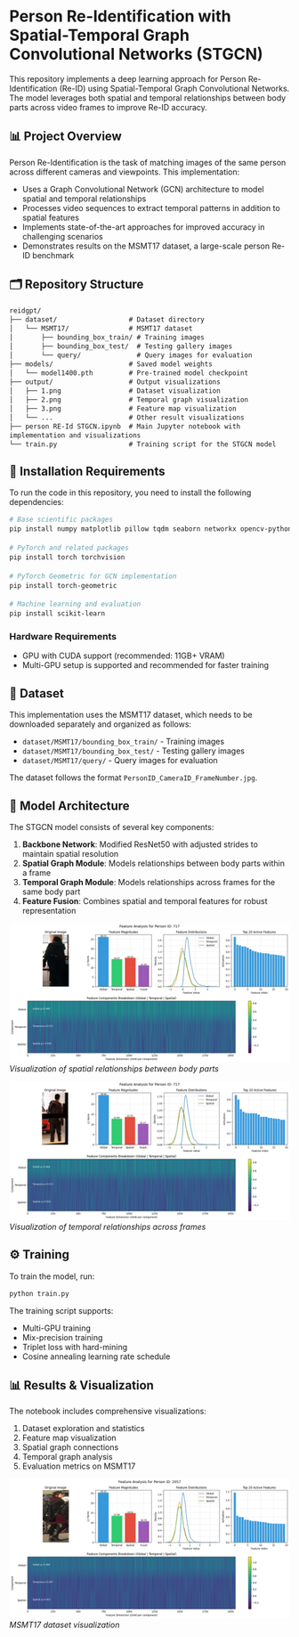 # Person Re-Identification with Spatial-Temporal Graph Convolutional Networks (STGCN)

This repository implements a deep learning approach for Person Re-Identification (Re-ID) using Spatial-Temporal Graph Convolutional Networks. The model leverages both spatial and temporal relationships between body parts across video frames to improve Re-ID accuracy.

## 📊 Project Overview

Person Re-Identification is the task of matching images of the same person across different cameras and viewpoints. This implementation:

- Uses a Graph Convolutional Network (GCN) architecture to model spatial and temporal relationships
- Processes video sequences to extract temporal patterns in addition to spatial features
- Implements state-of-the-art approaches for improved accuracy in challenging scenarios
- Demonstrates results on the MSMT17 dataset, a large-scale person Re-ID benchmark

## 🗂️ Repository Structure

```
reidgpt/
├── dataset/                  # Dataset directory
│   └── MSMT17/               # MSMT17 dataset
│       ├── bounding_box_train/ # Training images
│       ├── bounding_box_test/  # Testing gallery images
│       └── query/              # Query images for evaluation
├── models/                   # Saved model weights
│   └── model1400.pth         # Pre-trained model checkpoint
├── output/                   # Output visualizations
│   ├── 1.png                 # Dataset visualization
│   ├── 2.png                 # Temporal graph visualization
│   ├── 3.png                 # Feature map visualization
│   └── ...                   # Other result visualizations
├── person RE-Id STGCN.ipynb  # Main Jupyter notebook with implementation and visualizations
└── train.py                  # Training script for the STGCN model
```

## 🔧 Installation Requirements

To run the code in this repository, you need to install the following dependencies:

```bash
# Base scientific packages
pip install numpy matplotlib pillow tqdm seaborn networkx opencv-python

# PyTorch and related packages
pip install torch torchvision

# PyTorch Geometric for GCN implementation
pip install torch-geometric

# Machine learning and evaluation
pip install scikit-learn 
```

### Hardware Requirements

- GPU with CUDA support (recommended: 11GB+ VRAM)
- Multi-GPU setup is supported and recommended for faster training

## 📝 Dataset

This implementation uses the MSMT17 dataset, which needs to be downloaded separately and organized as follows:

- `dataset/MSMT17/bounding_box_train/` - Training images
- `dataset/MSMT17/bounding_box_test/` - Testing gallery images
- `dataset/MSMT17/query/` - Query images for evaluation

The dataset follows the format `PersonID_CameraID_FrameNumber.jpg`.

## 🧠 Model Architecture

The STGCN model consists of several key components:

1. **Backbone Network**: Modified ResNet50 with adjusted strides to maintain spatial resolution
2. **Spatial Graph Module**: Models relationships between body parts within a frame
3. **Temporal Graph Module**: Models relationships across frames for the same body part
4. **Feature Fusion**: Combines spatial and temporal features for robust representation

![Spatial Graph Visualization](output/3.png)
*Visualization of spatial relationships between body parts*

![Temporal Graph Visualization](output/2.png)
*Visualization of temporal relationships across frames*

## ⚙️ Training

To train the model, run:

```bash
python train.py
```

The training script supports:
- Multi-GPU training
- Mix-precision training
- Triplet loss with hard-mining
- Cosine annealing learning rate schedule

## 📊 Results & Visualization

The notebook includes comprehensive visualizations:

1. Dataset exploration and statistics
2. Feature map visualization
3. Spatial graph connections
4. Temporal graph analysis
5. Evaluation metrics on MSMT17

![Dataset Visualization](output/1.png)
*MSMT17 dataset visualization*



